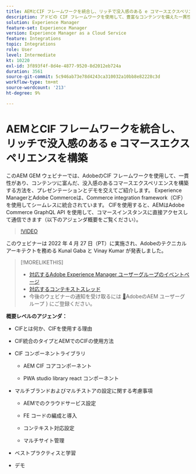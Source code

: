```yaml
---
title: AEMとCIF フレームワークを統合し、リッチで没入感のある e コマースエクスペリエンスを構築
description: アドビの CIF フレームワークを使用して、豊富なコンテンツを備えた一貫性のある没入型コマースエクスペリエンスを構築する方法を説明します。
solution: Experience Manager
feature-set: Experience Manager
version: Experience Manager as a Cloud Service
feature: Integrations
topic: Integrations
role: User
level: Intermediate
kt: 10220
exl-id: 3f893f4f-8d4e-4877-9520-8d2012eb724a
duration: 3561
source-git-commit: 5c946ab73e78d4243ca310032a10bb8e82228c3d
workflow-type: tm+mt
source-wordcount: '213'
ht-degree: 9%

---
```


# AEMとCIF フレームワークを統合し、リッチで没入感のある e コマースエクスペリエンスを構築

このAEM GEM ウェビナーでは、AdobeのCIF フレームワークを使用して、一貫性があり、コンテンツに富んだ、没入感のあるコマースエクスペリエンスを構築する方法を、プレゼンテーションとデモを交えてご紹介します。 Experience ManagerとAdobe Commerceは、Commerce integration framework（CIF）を使用してシームレスに統合されています。 CIFを使用すると、AEMはAdobe Commerce GraphQL API を使用して、コマースインスタンスに直接アクセスして通信できます（以下のアジェンダ概要をご覧ください）。

>[!VIDEO](https://video.tv.adobe.com/v/342565/?quality=12&learn=on)

このウェビナーは 2022 年 4 月 27 日（PT）に実施され、Adobeのテクニカルアーキテクトを務める Kunal Gaba と Vinay Kumar が発表しました。

>[!MORELIKETHIS]
>
>* [ 対応するAdobe Experience Manager ユーザーグループのイベントページ ](https://adobe.ly/3O0uXl5/)
>* [ 対応するコンテキストスレッド ](https://adobe.ly/3jorz5r)
>* 今後のウェビナーの通知を受け取るには [&#128279;](https://aem-augs.adobe.com/)AdobeのAEM ユーザーグループ &rbrace; にご登録ください。

**概要レベルのアジェンダ：**

* CIFとは何か、CIFを使用する理由

* CIF統合のタイプとAEMでのCIFの使用方法

* CIF コンポーネントライブラリ

   * AEM CIF コアコンポーネント

   * PWA studio library react コンポーネント

* マルチブランドおよびマルチストアの設定に関する考慮事項

   * AEMでのクラウドサービス設定

   * FE コードの編成と導入

   * コンテキスト対応設定

   * マルチサイト管理

* ベストプラクティスと学習

* デモ

